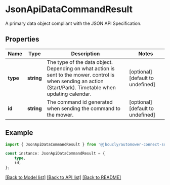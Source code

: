 # JsonApiDataCommandResult

A primary data object compliant with the JSON API Specification.

## Properties

Name | Type | Description | Notes
------------ | ------------- | ------------- | -------------
**type** | **string** | The type of the data object. Depending on what action is sent to the mower. control is when sending an action (Start/Park). Timetable when updating calendar. | [optional] [default to undefined]
**id** | **string** | The command id generated when sending the command to the mower. | [optional] [default to undefined]

## Example

```typescript
import { JsonApiDataCommandResult } from '@jboucly/automower-connect-sdk';

const instance: JsonApiDataCommandResult = {
    type,
    id,
};
```

[[Back to Model list]](../README.md#documentation-for-models) [[Back to API list]](../README.md#documentation-for-api-endpoints) [[Back to README]](../README.md)
